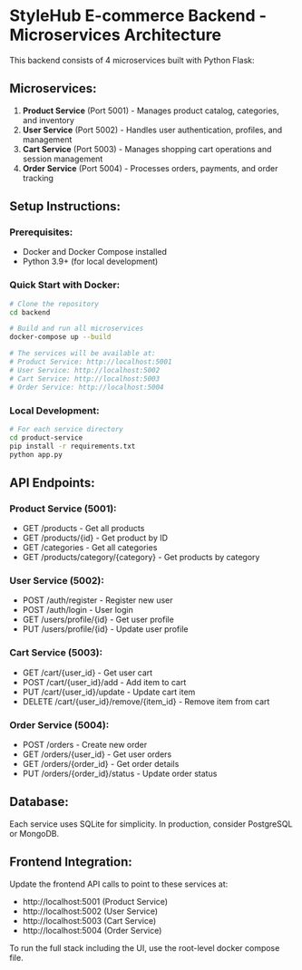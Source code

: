 # StyleHub E-commerce Backend - Microservices Architecture

This backend consists of 4 microservices built with Python Flask:

## Microservices:

1. **Product Service** (Port 5001) - Manages product catalog, categories, and inventory
2. **User Service** (Port 5002) - Handles user authentication, profiles, and management
3. **Cart Service** (Port 5003) - Manages shopping cart operations and session management
4. **Order Service** (Port 5004) - Processes orders, payments, and order tracking

## Setup Instructions:

### Prerequisites:
- Docker and Docker Compose installed
- Python 3.9+ (for local development)

### Quick Start with Docker:
```bash
# Clone the repository
cd backend

# Build and run all microservices
docker-compose up --build

# The services will be available at:
# Product Service: http://localhost:5001
# User Service: http://localhost:5002
# Cart Service: http://localhost:5003
# Order Service: http://localhost:5004
```

### Local Development:
```bash
# For each service directory
cd product-service
pip install -r requirements.txt
python app.py
```

## API Endpoints:

### Product Service (5001):
- GET /products - Get all products
- GET /products/{id} - Get product by ID
- GET /categories - Get all categories
- GET /products/category/{category} - Get products by category

### User Service (5002):
- POST /auth/register - Register new user
- POST /auth/login - User login
- GET /users/profile/{id} - Get user profile
- PUT /users/profile/{id} - Update user profile

### Cart Service (5003):
- GET /cart/{user_id} - Get user cart
- POST /cart/{user_id}/add - Add item to cart
- PUT /cart/{user_id}/update - Update cart item
- DELETE /cart/{user_id}/remove/{item_id} - Remove item from cart

### Order Service (5004):
- POST /orders - Create new order
- GET /orders/{user_id} - Get user orders
- GET /orders/{order_id} - Get order details
- PUT /orders/{order_id}/status - Update order status

## Database:
Each service uses SQLite for simplicity. In production, consider PostgreSQL or MongoDB.

## Frontend Integration:
Update the frontend API calls to point to these services at:
- http://localhost:5001 (Product Service)
- http://localhost:5002 (User Service)
- http://localhost:5003 (Cart Service)
- http://localhost:5004 (Order Service)

To run the full stack including the UI, use the root-level docker compose file.